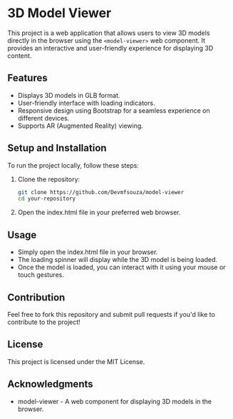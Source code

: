# 3D Model Viewer

This project is a web application that allows users to view 3D models directly in the browser using the `<model-viewer>` web component. It provides an interactive and user-friendly experience for displaying 3D content.

## Features

- Displays 3D models in GLB format.
- User-friendly interface with loading indicators.
- Responsive design using Bootstrap for a seamless experience on different devices.
- Supports AR (Augmented Reality) viewing.

## Setup and Installation

To run the project locally, follow these steps:

1. Clone the repository:
   ```bash
   git clone https://github.com/Devmfsouza/model-viewer
   cd your-repository

2. Open the index.html file in your preferred web browser.

## Usage

- Simply open the index.html file in your browser.
- The loading spinner will display while the 3D model is being loaded.
- Once the model is loaded, you can interact with it using your mouse or touch gestures.

## Contribution

Feel free to fork this repository and submit pull requests if you'd like to contribute to the project!

## License

This project is licensed under the MIT License.

## Acknowledgments

- model-viewer - A web component for displaying 3D models in the browser.
